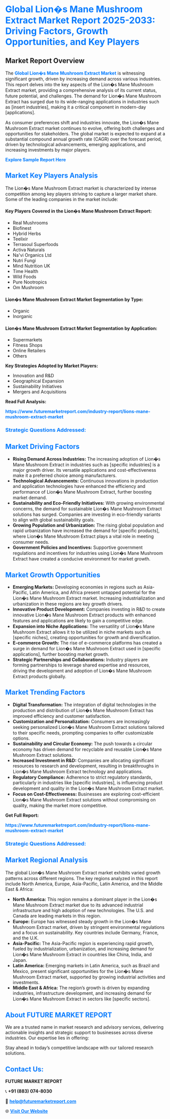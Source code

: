 <h1 style="color: #007BFF;">Global Lion�s Mane Mushroom Extract Market Report 2025-2033: Driving Factors, Growth Opportunities, and Key Players</h1>

<section id="overview">
<h2>Market Report Overview</h2>
<p>The <a href="https://www.futuremarketreport.com/industry-report/lions-mane-mushroom-extract-market" style="color: #007BFF; text-decoration: none;"><strong>Global Lion�s Mane Mushroom Extract Market</strong></a> is witnessing significant growth, driven by increasing demand across various industries. This report delves into the key aspects of the Lion�s Mane Mushroom Extract market, providing a comprehensive analysis of its current status, future potential, and challenges. The demand for Lion�s Mane Mushroom Extract has surged due to its wide-ranging applications in industries such as [insert industries], making it a critical component in modern-day [applications].</p>
<p>As consumer preferences shift and industries innovate, the Lion�s Mane Mushroom Extract market continues to evolve, offering both challenges and opportunities for stakeholders. The global market is expected to expand at a substantial compound annual growth rate (CAGR) over the forecast period, driven by technological advancements, emerging applications, and increasing investments by major players.</p>
</section>

<section id="overview">
<p><a href="https://www.futuremarketreport.com/request-sample/reportId=102248" style="color: #007BFF; text-decoration: none;"><strong>Explore Sample Report Here</strong></a></p>
</section>

<section id="key-players">
<h2 style="color: #007BFF;">Market Key Players Analysis</h2>
<p>The Lion�s Mane Mushroom Extract market is characterized by intense competition among key players striving to capture a larger market share. Some of the leading companies in the market include:</p>
<h4>Key Players Covered in the Lion�s Mane Mushroom Extract Report:</h4>
<ul><li>Real Mushrooms</li><li>Biofinest</li><li>Hybrid Herbs</li><li>Teelixir</li><li>Terrasoul Superfoods</li><li>Activa Naturals</li><li>Na&#039;vi Organics Ltd</li><li>Nutri Fungi</li><li>Mind Nutrition UK</li><li>Time Health</li><li>Wild Foods</li><li>Pure Nootropics</li><li>Om Mushroom</li></ul>
<h4>Lion�s Mane Mushroom Extract Market Segmentation by Type:</h4>
<ul><li>Organic</li><li>Inorganic</li></ul>

<h4>Lion�s Mane Mushroom Extract Market Segmentation by Application:</h4>
<ul><li>Supermarkets</li><li>Fitness Shops</li><li>Online Retailers</li><li>Others</li></ul>
<p><strong>Key Strategies Adopted by Market Players:</strong></p>
<ul>
<li>Innovation and R&D</li>
<li>Geographical Expansion</li>
<li>Sustainability Initiatives</li>
<li>Mergers and Acquisitions</li>
</ul>
</section>

<section>
<p><strong>Read Full Analysis: </strong></p><a href="https://www.futuremarketreport.com/industry-report/lions-mane-mushroom-extract-market" style="color: #007BFF; text-decoration: none;"><strong>https://www.futuremarketreport.com/industry-report/lions-mane-mushroom-extract-market</strong></a>
<h3 style="color: #007BFF;">Strategic Questions Addressed:</h3>
</section>

<section id="driving-factors">
<h2 style="color: #007BFF;">Market Driving Factors</h2>
<ul>
<li><strong>Rising Demand Across Industries:</strong> The increasing adoption of Lion�s Mane Mushroom Extract in industries such as [specific industries] is a major growth driver. Its versatile applications and cost-effectiveness make it a preferred choice among manufacturers.</li>
<li><strong>Technological Advancements:</strong> Continuous innovations in production and application technologies have enhanced the efficiency and performance of Lion�s Mane Mushroom Extract, further boosting market demand.</li>
<li><strong>Sustainability and Eco-Friendly Initiatives:</strong> With growing environmental concerns, the demand for sustainable Lion�s Mane Mushroom Extract solutions has surged. Companies are investing in eco-friendly variants to align with global sustainability goals.</li>
<li><strong>Growing Population and Urbanization:</strong> The rising global population and rapid urbanization have increased the demand for [specific products], where Lion�s Mane Mushroom Extract plays a vital role in meeting consumer needs.</li>
<li><strong>Government Policies and Incentives:</strong> Supportive government regulations and incentives for industries using Lion�s Mane Mushroom Extract have created a conducive environment for market growth.</li>
</ul>
</section>

<section id="growth-opportunities">
<h2 style="color: #007BFF;">Market Growth Opportunities</h2>
<ul>
<li><strong>Emerging Markets:</strong> Developing economies in regions such as Asia-Pacific, Latin America, and Africa present untapped potential for the Lion�s Mane Mushroom Extract market. Increasing industrialization and urbanization in these regions are key growth drivers.</li>
<li><strong>Innovative Product Development:</strong> Companies investing in R&D to create innovative Lion�s Mane Mushroom Extract products with enhanced features and applications are likely to gain a competitive edge.</li>
<li><strong>Expansion into Niche Applications:</strong> The versatility of Lion�s Mane Mushroom Extract allows it to be utilized in niche markets such as [specific niches], creating opportunities for growth and diversification.</li>
<li><strong>E-commerce Growth:</strong> The rise of e-commerce platforms has created a surge in demand for Lion�s Mane Mushroom Extract used in [specific applications], further boosting market growth.</li>
<li><strong>Strategic Partnerships and Collaborations:</strong> Industry players are forming partnerships to leverage shared expertise and resources, driving the development and adoption of Lion�s Mane Mushroom Extract products globally.</li>
</ul>
</section>

<section id="trending-factors">
<h2 style="color: #007BFF;">Market Trending Factors</h2>
<ul>
<li><strong>Digital Transformation:</strong> The integration of digital technologies in the production and distribution of Lion�s Mane Mushroom Extract has improved efficiency and customer satisfaction.</li>
<li><strong>Customization and Personalization:</strong> Consumers are increasingly seeking personalized Lion�s Mane Mushroom Extract solutions tailored to their specific needs, prompting companies to offer customizable options.</li>
<li><strong>Sustainability and Circular Economy:</strong> The push towards a circular economy has driven demand for recyclable and reusable Lion�s Mane Mushroom Extract solutions.</li>
<li><strong>Increased Investment in R&D:</strong> Companies are allocating significant resources to research and development, resulting in breakthroughs in Lion�s Mane Mushroom Extract technology and applications.</li>
<li><strong>Regulatory Compliance:</strong> Adherence to strict regulatory standards, particularly in industries like [specific industries], is influencing product development and quality in the Lion�s Mane Mushroom Extract market.</li>
<li><strong>Focus on Cost-Effectiveness:</strong> Businesses are exploring cost-efficient Lion�s Mane Mushroom Extract solutions without compromising on quality, making the market more competitive.</li>
</ul>
</section>

<section>
<p><strong>Get Full Report: </strong></p><a href="https://www.futuremarketreport.com/industry-report/lions-mane-mushroom-extract-market" style="color: #007BFF; text-decoration: none;"><strong>https://www.futuremarketreport.com/industry-report/lions-mane-mushroom-extract-market</strong></a>
<h3 style="color: #007BFF;">Strategic Questions Addressed:</h3>
</section>


<section id="regional-analysis">
<h2 style="color: #007BFF;">Market Regional Analysis</h2>
<p>The global Lion�s Mane Mushroom Extract market exhibits varied growth patterns across different regions. The key regions analyzed in this report include North America, Europe, Asia-Pacific, Latin America, and the Middle East & Africa:</p>
<ul>
<li><strong>North America:</strong> This region remains a dominant player in the Lion�s Mane Mushroom Extract market due to its advanced industrial infrastructure and high adoption of new technologies. The U.S. and Canada are leading markets in this region.</li>
<li><strong>Europe:</strong> Europe has witnessed steady growth in the Lion�s Mane Mushroom Extract market, driven by stringent environmental regulations and a focus on sustainability. Key countries include Germany, France, and the U.K.</li>
<li><strong>Asia-Pacific:</strong> The Asia-Pacific region is experiencing rapid growth, fueled by industrialization, urbanization, and increasing demand for Lion�s Mane Mushroom Extract in countries like China, India, and Japan.</li>
<li><strong>Latin America:</strong> Emerging markets in Latin America, such as Brazil and Mexico, present significant opportunities for the Lion�s Mane Mushroom Extract market, supported by growing industrial activities and investments.</li>
<li><strong>Middle East & Africa:</strong> The region’s growth is driven by expanding industries, infrastructure development, and increasing demand for Lion�s Mane Mushroom Extract in sectors like [specific sectors].</li>
</ul>
</section>

<footer>
<h2 style="color: #007BFF;">About FUTURE MARKET REPORT</h2>
<p>We are a trusted name in market research and advisory services, delivering actionable insights and strategic support to businesses across diverse industries. Our expertise lies in offering:</p>

<p>Stay ahead in today’s competitive landscape with our tailored research solutions.</p>

<h2 style="color: #007BFF;">Contact Us:</h2>
<p><strong>FUTURE MARKET REPORT</strong></p>
<p>📞 <strong>+91 (883) 074-8030</strong></p>
<p>📧 <strong><a href="mailto:help@futuremarketreport.com" style="color: #007BFF;">help@futuremarketreport.com</a></strong></p>
<p>🌐 <strong><a href="https://www.futuremarketreport.com/" style="color: #007BFF;">Visit Our Website</a></strong></p>
</footer>